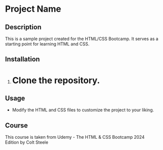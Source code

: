 # Project Name

## Description

This is a sample project created for the HTML/CSS Bootcamp. It serves as a starting point for learning HTML and CSS.

## Installation

1. # Clone the repository.

## Usage

- Modify the HTML and CSS files to customize the project to your liking.

## Course

This course is taken from Udemy - The HTML & CSS Bootcamp 2024 Edition by Colt Steele
